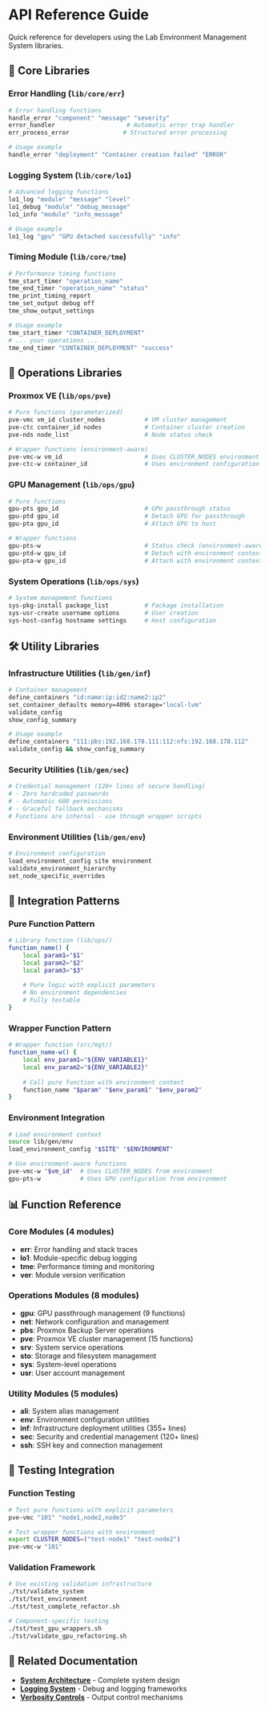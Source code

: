 # API Reference Guide

Quick reference for developers using the Lab Environment Management System libraries.

## 🎯 Core Libraries

### Error Handling (`lib/core/err`)
```bash
# Error handling functions
handle_error "component" "message" "severity"
error_handler                    # Automatic error trap handler
err_process_error               # Structured error processing

# Usage example
handle_error "deployment" "Container creation failed" "ERROR"
```

### Logging System (`lib/core/lo1`)
```bash
# Advanced logging functions
lo1_log "module" "message" "level"
lo1_debug "module" "debug_message"
lo1_info "module" "info_message"

# Usage example
lo1_log "gpu" "GPU detached successfully" "info"
```

### Timing Module (`lib/core/tme`)
```bash
# Performance timing functions
tme_start_timer "operation_name"
tme_end_timer "operation_name" "status"
tme_print_timing_report
tme_set_output debug off
tme_show_output_settings

# Usage example
tme_start_timer "CONTAINER_DEPLOYMENT"
# ... your operations ...
tme_end_timer "CONTAINER_DEPLOYMENT" "success"
```

## 🚀 Operations Libraries

### Proxmox VE (`lib/ops/pve`)
```bash
# Pure functions (parameterized)
pve-vmc vm_id cluster_nodes           # VM cluster management
pve-ctc container_id nodes            # Container cluster creation
pve-nds node_list                     # Node status check

# Wrapper functions (environment-aware)
pve-vmc-w vm_id                       # Uses CLUSTER_NODES environment
pve-ctc-w container_id                # Uses environment configuration
```

### GPU Management (`lib/ops/gpu`)
```bash
# Pure functions
gpu-pts gpu_id                        # GPU passthrough status
gpu-ptd gpu_id                        # Detach GPU for passthrough
gpu-pta gpu_id                        # Attach GPU to host

# Wrapper functions
gpu-pts-w                             # Status check (environment-aware)
gpu-ptd-w gpu_id                      # Detach with environment context
gpu-pta-w gpu_id                      # Attach with environment context
```

### System Operations (`lib/ops/sys`)
```bash
# System management functions
sys-pkg-install package_list          # Package installation
sys-usr-create username options       # User creation
sys-host-config hostname settings     # Host configuration
```

## 🛠️ Utility Libraries

### Infrastructure Utilities (`lib/gen/inf`)
```bash
# Container management
define_containers "id:name:ip:id2:name2:ip2"
set_container_defaults memory=4096 storage="local-lvm"
validate_config
show_config_summary

# Usage example
define_containers "111:pbs:192.168.178.111:112:nfs:192.168.178.112"
validate_config && show_config_summary
```

### Security Utilities (`lib/gen/sec`)
```bash
# Credential management (120+ lines of secure handling)
# - Zero hardcoded passwords
# - Automatic 600 permissions
# - Graceful fallback mechanisms
# Functions are internal - use through wrapper scripts
```

### Environment Utilities (`lib/gen/env`)
```bash
# Environment configuration
load_environment_config site environment
validate_environment_hierarchy
set_node_specific_overrides
```

## 🔧 Integration Patterns

### Pure Function Pattern
```bash
# Library function (lib/ops/)
function_name() {
    local param1="$1"
    local param2="$2"
    local param3="$3"
    
    # Pure logic with explicit parameters
    # No environment dependencies
    # Fully testable
}
```

### Wrapper Function Pattern
```bash
# Wrapper function (src/mgt/)
function_name-w() {
    local env_param1="${ENV_VARIABLE1}"
    local env_param2="${ENV_VARIABLE2}"
    
    # Call pure function with environment context
    function_name "$param" "$env_param1" "$env_param2"
}
```

### Environment Integration
```bash
# Load environment context
source lib/gen/env
load_environment_config "$SITE" "$ENVIRONMENT"

# Use environment-aware functions
pve-vmc-w "$vm_id"  # Uses CLUSTER_NODES from environment
gpu-pts-w           # Uses GPU configuration from environment
```

## 📊 Function Reference

### Core Modules (4 modules)
- **err**: Error handling and stack traces
- **lo1**: Module-specific debug logging  
- **tme**: Performance timing and monitoring
- **ver**: Module version verification

### Operations Modules (8 modules)
- **gpu**: GPU passthrough management (9 functions)
- **net**: Network configuration and management
- **pbs**: Proxmox Backup Server operations
- **pve**: Proxmox VE cluster management (15 functions)
- **srv**: System service operations
- **sto**: Storage and filesystem management
- **sys**: System-level operations
- **usr**: User account management

### Utility Modules (5 modules)
- **ali**: System alias management
- **env**: Environment configuration utilities
- **inf**: Infrastructure deployment utilities (355+ lines)
- **sec**: Security and credential management (120+ lines)
- **ssh**: SSH key and connection management

## 🧪 Testing Integration

### Function Testing
```bash
# Test pure functions with explicit parameters
pve-vmc "101" "node1,node2,node3"

# Test wrapper functions with environment
export CLUSTER_NODES=("test-node1" "test-node2")
pve-vmc-w "101"
```

### Validation Framework
```bash
# Use existing validation infrastructure
./tst/validate_system
./tst/test_environment
./tst/test_complete_refactor.sh

# Component-specific testing
./tst/test_gpu_wrappers.sh
./tst/validate_gpu_refactoring.sh
```

## 📖 Related Documentation

- **[System Architecture](architecture.md)** - Complete system design
- **[Logging System](logging.md)** - Debug and logging frameworks
- **[Verbosity Controls](verbosity.md)** - Output control mechanisms
